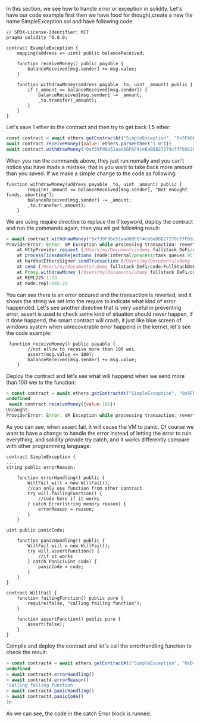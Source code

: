 In this section, we see how to handle error or exception in solidity. Let's have our code example first then we have food for thought,create a new file name SimpleException.sol and have following code:

```sol
// SPDX-License-Identifier: MIT
pragma solidity ^0.8.0;

contract ExampleException {
    mapping(address => uint) public balanceReceived;

    function receiveMoney() public payable {
        balanceReceived[msg.sender] += msg.value;
    }

    function withdrawMoney(address payable _to, uint _amount) public {
        if (_amount <= balanceReceived[msg.sender]) {
            balanceReceived[msg.sender] -= _amount;
            _to.transfer(_amount);
        }
    }
}

```
Let's save 1 ether to the contract and then try to get back 1.5 ether:
```js
const contract = await ethers.getContractAt("SimpleException", "0x5FbDB2315678afecb367f032d93F642f64180aa3")
await contract.receiveMoney({value: ethers.parseEther("1.0")})
await contract.withdrawMoney("0xf39Fd6e51aad88F6F4ce6aB8827279cffFb92266", ethers.parseEther("1.5"))
```
When you run the commands above, they just run nomally and you can't notice you have made a mistake, that is you want to take back more amount than you saved. If we make a
simple change to the code as following:

```sol
function withdrawMoney(address payable _to, uint _amount) public {
        require(_amount <= balanceReceived[msg.sender], "Not enought funds, aborting");
        balanceReceived[msg.sender] -= _amount;
        _to.transfer(_amount);
    }
```
We are using require directive to replace the if keyword, deploy the contract and run the commands again, then you wil get following result:
```js
> await contract.withdrawMoney("0xf39Fd6e51aad88F6F4ce6aB8827279cffFb92266", ethers.parseEther("1.5"))
ProviderError: Error: VM Exception while processing transaction: reverted with reason string 'Not enought funds, aborting'
    at HttpProvider.request (/Users/my/Documents/udemy fullstack DeFi/code/FullStackDeFiApps/learning/my-defi-apps/node_modules/hardhat/src/internal/core/providers/http.ts:96:21)
    at processTicksAndRejections (node:internal/process/task_queues:95:5)
    at HardhatEthersSigner.sendTransaction (/Users/my/Documents/udemy fullstack DeFi/code/FullStackDeFiApps/learning/my-defi-apps/node_modules/@nomicfoundation/hardhat-ethers/src/signers.ts:125:18)
    at send (/Users/my/Documents/udemy fullstack DeFi/code/FullStackDeFiApps/learning/my-defi-apps/node_modules/ethers/src.ts/contract/contract.ts:313:20)
    at Proxy.withdrawMoney (/Users/my/Documents/udemy fullstack DeFi/code/FullStackDeFiApps/learning/my-defi-apps/node_modules/ethers/src.ts/contract/contract.ts:352:16)
    at REPL225:1:33
    at node:repl:645:29
```
You can see there is an error occured and the transaction is reverted, and it shows the string we set into the require to indicate what kind of error happended. Let's see 
another directive that is very useful in preventing error, assert is used to check some kind of situation should never happen, if it dose happend, the smart contract will 
crash, it just like blue screen of windows system when unrecoverable error happend in the kernel, let's see the code example:

```sol
 function receiveMoney() public payable {
        //not allow to receive more than 100 wei
        assert(msg.value <= 100);
        balanceReceived[msg.sender] += msg.value;
    }
```
Deploy the contract and let's see what will happend when we send more than 100 wei to the function:
```js
> const contract = await ethers.getContractAt("SimpleException", "0x5FbDB2315678afecb367f032d93F642f64180aa3")
undefined
 await contract.receiveMoney({value:101})
Uncaught:
ProviderError: Error: VM Exception while processing transaction: reverted with panic code 0x1 (Assertion error)
```
As you can see, when assert fail, it will cause the VM to panic. Of course we want to have a change to handle the error instead of letting the error to ruin everything,
and solidity provide try catch, and it works differently compare with other programming language:

```sol
contract SimpleException {
....
string public errorReason;

    function errorHandling() public {
        WillFail will = new WillFail();
        //can only use function from other contract
        try will.failingFunction() {
            //code here if it works
        } catch Error(string memory reason) {
            errorReason = reason;
        }
    }

uint public panicCode;

    function panicHandling() public {
        WillFail will = new WillFail();
        try will.assertFunction() {
            //if it works
        } catch Panic(uint code) {
            panicCode = code;
        }
    }
}

contract WillFail {
    function failingFunction() public pure {
        require(false, "calling failing function");
    }

    function assertFunction() public pure {
        assert(false);
    }
}
```

Compile and deploy the contract and let's call the errorHandling function to check the result:
```js
> const contract4 = await ethers.getContractAt("SimpleException", "0xDc64a140Aa3E981100a9becA4E685f962f0cF6C9")
undefined
> await contract4.errorHandling()
> await contract4.errorReason()
'calling failing function'
> await contract4.panicHandling()
> await contract4.panicCode()
1n
```
As we can see, the code in the catch Error block is runned.
